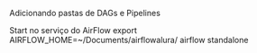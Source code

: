 Adicionando pastas de DAGs e Pipelines

Start no serviço do AirFlow
export AIRFLOW_HOME=~/Documents/airflowalura/
airflow standalone
